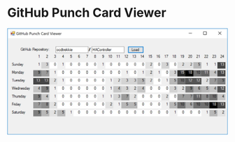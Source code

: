 # GitHub Punch Card Viewer

![Screenshot](https://github.com/ocdtrekkie/PunchCard/blob/master/Screenshot.png)
